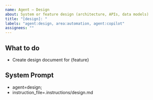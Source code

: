 ```yaml
---
name: Agent – Design
about: System or feature design (architecture, APIs, data models)
title: "[design]: "
labels: "agent:design, area:automation, agent:copilot"
assignees: ""
---
```

## What to do
- Create design document for {feature}


## System Prompt
- agent=design;
- instruction_file=.instructions/design.md